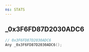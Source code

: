 ```yaml
---
ns: STATS
---
```

## _0x3F6FD87D2030ADC6

```c
// 0x3F6FD87D2030ADC6
Any _0x3F6FD87D2030ADC6();
```

